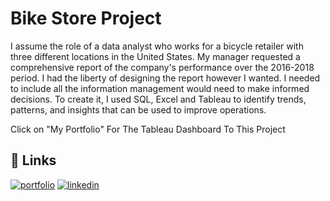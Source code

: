 
# Bike Store Project

I assume the role of a data analyst who works for a bicycle retailer with three different locations in the United States. My manager requested a comprehensive report of the company's performance over the 2016-2018 period. I had the liberty of designing the report however I wanted. I needed to include all the information management would need to make informed decisions. To create it, I used SQL, Excel and Tableau to identify trends, patterns, and insights that can be used to improve operations. 


Click on "My Portfolio" For The Tableau Dashboard To This Project


## 🔗 Links
[![portfolio](https://img.shields.io/badge/my_portfolio-000?style=for-the-badge&logo=ko-fi&logoColor=white)](https://public.tableau.com/app/profile/richardson.miranda/viz/BikeStoreDataProject/Dashboard1)
[![linkedin](https://img.shields.io/badge/linkedin-0A66C2?style=for-the-badge&logo=linkedin&logoColor=white)](https://www.linkedin.com/in/richardson-miranda/)


